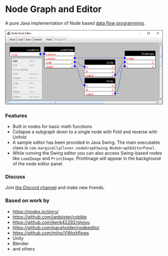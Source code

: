 # Node Graph and Editor

A pure Java implementation of Node based [data flow programming](https://en.wikipedia.org/wiki/Dataflow_programming).

![img](preview-for-github.png)

### Features

- Built in nodes for basic math functions
- Collapse a subgraph down to a single node with Fold and reverse with Unfold
- A sample editor has been provided in Java Swing.  The main executable class is `com.marginallyClever.nodeGraphSwing.NodeGraphEditorPanel`.
- While running the Swing editor you can also access Swing-based nodes like `LoadImage` and `PrintImage`.  PrintImage will appear in the background of the node editor panel. 

### Discuss

Join [the Discord channel](https://discord.gg/Q5TZFmB) and make new friends.

### Based on work by

- https://nodes.io/story/
- https://github.com/janbijster/cobble
- https://github.com/kenk42292/shoyu
- https://github.com/paceholder/nodeeditor
- https://github.com/miho/VWorkflows
- Unity
- Blender
- and others
